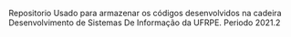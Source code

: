 Repositorio Usado para armazenar os códigos desenvolvidos na cadeira Desenvolvimento de Sistemas De Informação da UFRPE. Periodo 2021.2
